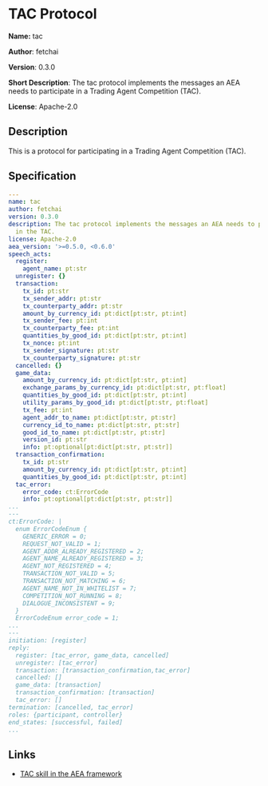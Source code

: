# TAC Protocol

**Name:** tac

**Author**: fetchai

**Version**: 0.3.0

**Short Description**: The tac protocol implements the messages an AEA needs to participate in a Trading Agent Competition (TAC).

**License**: Apache-2.0

## Description

This is a protocol for participating in a Trading Agent Competition (TAC). 

## Specification

```yaml
---
name: tac
author: fetchai
version: 0.3.0
description: The tac protocol implements the messages an AEA needs to participate
  in the TAC.
license: Apache-2.0
aea_version: '>=0.5.0, <0.6.0'
speech_acts:
  register:
    agent_name: pt:str
  unregister: {}
  transaction:
    tx_id: pt:str
    tx_sender_addr: pt:str
    tx_counterparty_addr: pt:str
    amount_by_currency_id: pt:dict[pt:str, pt:int]
    tx_sender_fee: pt:int
    tx_counterparty_fee: pt:int
    quantities_by_good_id: pt:dict[pt:str, pt:int]
    tx_nonce: pt:int
    tx_sender_signature: pt:str
    tx_counterparty_signature: pt:str
  cancelled: {}
  game_data:
    amount_by_currency_id: pt:dict[pt:str, pt:int]
    exchange_params_by_currency_id: pt:dict[pt:str, pt:float]
    quantities_by_good_id: pt:dict[pt:str, pt:int]
    utility_params_by_good_id: pt:dict[pt:str, pt:float]
    tx_fee: pt:int
    agent_addr_to_name: pt:dict[pt:str, pt:str]
    currency_id_to_name: pt:dict[pt:str, pt:str]
    good_id_to_name: pt:dict[pt:str, pt:str]
    version_id: pt:str
    info: pt:optional[pt:dict[pt:str, pt:str]]
  transaction_confirmation:
    tx_id: pt:str
    amount_by_currency_id: pt:dict[pt:str, pt:int]
    quantities_by_good_id: pt:dict[pt:str, pt:int]
  tac_error:
    error_code: ct:ErrorCode
    info: pt:optional[pt:dict[pt:str, pt:str]]
...
---
ct:ErrorCode: |
  enum ErrorCodeEnum {
    GENERIC_ERROR = 0;
    REQUEST_NOT_VALID = 1;
    AGENT_ADDR_ALREADY_REGISTERED = 2;
    AGENT_NAME_ALREADY_REGISTERED = 3;
    AGENT_NOT_REGISTERED = 4;
    TRANSACTION_NOT_VALID = 5;
    TRANSACTION_NOT_MATCHING = 6;
    AGENT_NAME_NOT_IN_WHITELIST = 7;
    COMPETITION_NOT_RUNNING = 8;
    DIALOGUE_INCONSISTENT = 9;
  }
  ErrorCodeEnum error_code = 1;
...
---
initiation: [register]
reply:
  register: [tac_error, game_data, cancelled]
  unregister: [tac_error]
  transaction: [transaction_confirmation,tac_error]
  cancelled: []
  game_data: [transaction]
  transaction_confirmation: [transaction]
  tac_error: []
termination: [cancelled, tac_error]
roles: {participant, controller}
end_states: [successful, failed]
...
```

## Links

* <a href="https://docs.fetch.ai/aea/tac-skills/" target=_blank>TAC skill in the AEA framework</a>